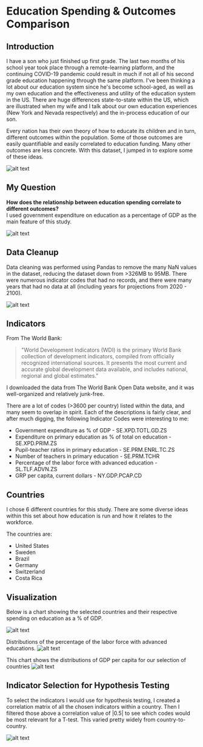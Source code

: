 # Education Spending & Outcomes Comparison

## Introduction
I have a son who just finished up first grade. The last two months of his school year took place through a remote-learning platform, and the continuing COVID-19 pandemic could result in much if not all of his second grade education happening through the same platform. I've been thinking a lot about our education system since he's become school-aged, as well as my own education and the effectiveness and utility of the education system in the US. There are huge differences state-to-state within the US, which are illustrated when my wife and I talk about our own education experiences (New York and Nevada respectively) and the in-process education of our son.

Every nation has their own theory of how to educate its children and in turn, different outcomes within the population. Some of those outcomes are easily quantifiable and easily correlated to education funding. Many other outcomes are less concrete. With this dataset, I jumped in to explore some of these ideas.

![alt text](./images/banner.jpg "Countries' spending on education")

## My Question

**How does the relationship between education spending correlate to different outcomes?**\
I used government expenditure on education as a percentage of GDP as the main feature of this study. 

![alt text](./images/us-spend-gdp.png "Countries' spending on education")

## Data Cleanup
Data cleaning was performed using Pandas to remove the many NaN values in the dataset, reducing the dataset down from >326MB to 95MB. There were numerous indicator codes that had no records, and there were many years that had no data at all (including years for projections from 2020 - 2100).

![alt text](./images/raw-data-head.png "Countries' spending on education")

## Indicators
From The World Bank:
> "World Development Indicators (WDI) is the primary World Bank collection of development indicators, compiled from officially recognized international sources. It presents the most current and accurate global development data available, and includes national, regional and global estimates."

I downloaded the data from The World Bank Open Data website, and it was well-organized and relatively junk-free.

There are a lot of codes (>3600 per country) listed within the data, and many seem to overlap in spirit. Each of the descriptions is fairly clear, and after much digging, the following Indicator Codes were interesting to me:

* Government expenditure as % of GDP - SE.XPD.TOTL.GD.ZS  
* Expenditure on primary education as % of total on education - SE.XPD.PRIM.ZS 
* Pupil-teacher ratios in primary education - SE.PRM.ENRL.TC.ZS
* Number of teachers in primary education - SE.PRM.TCHR
* Percentage of the labor force with advanced education - SL.TLF.ADVN.ZS
* GRP per capita, current dollars - NY.GDP.PCAP.CD  

## Countries
I chose 6 different countries for this study. There are some diverse ideas within this set about how education is run and how it relates to the workforce. 

The countries are:
* United States
* Sweden
* Brazil
* Germany
* Switzerland
* Costa Rica

## Visualization
Below is a chart showing the selected countries and their respective spending on education as a % of GDP.

![alt text](./images/plot-gdp-expenditure.png "Chart of countries' expenditure on education")

Distributions of the percentage of the labor force with advanced educations.
![alt text](./images/pdf-percent-advanced.png "Distributions of the percentage of those with advanced educations")

This chart shows the distributions of GDP per capita for our selection of countries
![alt text](./images/pdf-gdp-per-capita.png "Distributions of GDP per capita")

## Indicator Selection for Hypothesis Testing
To select the indicators I would use for hypothesis testing, I created a correlation matrix of all the chosen indicators within a country. Then I filtered those above a correlation value of |0.5| to see which codes would be most relevant for a T-test. This varied pretty widely from country-to-country.

![alt text](./images/USA-pearson-heatmap.png "Correlation heatmap for the US")
